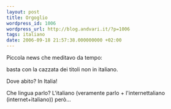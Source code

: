 ```yaml
---
layout: post
title: Orgoglio
wordpress_id: 1006
wordpress_url: http://blog.andvari.it/?p=1006
tags: italiano
date: 2006-09-18 21:57:38.000000000 +02:00
---
```

Piccola news che meditavo da tempo:

basta con la cazzata dei titoli non in italiano.

Dove abito? In Italia!

Che lingua parlo? L'italiano (veramente parlo + l'internettaliano (internet+italiano)) però...
